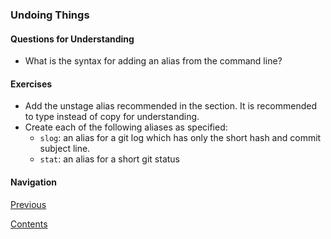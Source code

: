 ### Undoing Things

#### Questions for Understanding
- What is the syntax for adding an alias from the command line?

#### Exercises
- Add the unstage alias recommended in the section.
  It is recommended to type instead of copy for understanding.
- Create each of the following aliases as specified:
  - `slog`: an alias for a git log which has only the short hash and commit
    subject line.
  - `stat`: an alias for a short git status

#### Navigation
[Previous][c2_6]

[Contents][c2]

[c2_6]: <chapter_2_6.md>
[c2]: <../pro_git_supplement.md>
